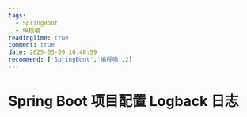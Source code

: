 ```yaml
---
tags:
  - SpringBoot
  - 编程喵
readingTime: true
comment: true
date: 2025-05-09 10:48:59
recommend: ['SpringBoot','编程喵',2]
---
```


# Spring Boot 项目配置 Logback 日志
